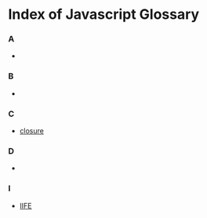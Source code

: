 
# Index of Javascript Glossary


### A

- [](./)
                        

### B

- [](./)
                        

### C

- [closure](./c/closure)
                        

### D

- [](./)
                        

### I

- [IIFE](./i/iife)
                        
